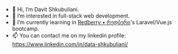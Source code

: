 - 👋 Hi, I’m Davit Shkubuliani.
- 👀 I’m interested in full-stack web development.
- 🌱 I’m currently learning in [Redberry • რედბერი](https://www.linkedin.com/company/redberry-%E2%80%A2-%E1%83%A0%E1%83%94%E1%83%93%E1%83%91%E1%83%94%E1%83%A0%E1%83%98/mycompany/)'s Laravel/Vue.js bootcamp.
- 📫 You can contact me on my linkedin profile: https://www.linkedin.com/in/data-shkubuliani/

